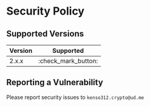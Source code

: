 # Security Policy

## Supported Versions

| Version | Supported           |
| ------- | ------------------- |
| 2.x.x   | :check_mark_button: |

## Reporting a Vulnerability

Please report security issues to `kenso312.crypto@ud.me`

